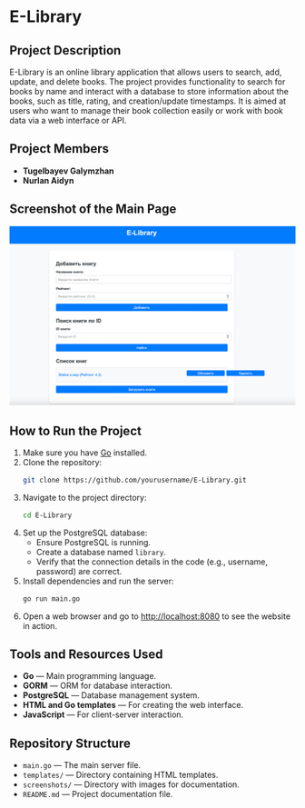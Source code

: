 # E-Library

## Project Description

E-Library is an online library application that allows users to search, add, update, and delete books. The project provides functionality to search for books by name and interact with a database to store information about the books, such as title, rating, and creation/update timestamps. It is aimed at users who want to manage their book collection easily or work with book data via a web interface or API.

## Project Members

- **Tugelbayev Galymzhan** 
- **Nurlan Aidyn**

## Screenshot of the Main Page

![Main Page](img.png)

## How to Run the Project

1. Make sure you have [Go](https://golang.org/dl/) installed.
2. Clone the repository:
    ```bash
    git clone https://github.com/yourusername/E-Library.git
    ```
3. Navigate to the project directory:
    ```bash
    cd E-Library
    ```
4. Set up the PostgreSQL database:
   - Ensure PostgreSQL is running.
   - Create a database named `library`.
   - Verify that the connection details in the code (e.g., username, password) are correct.
5. Install dependencies and run the server:
    ```bash
    go run main.go
    ```
6. Open a web browser and go to [http://localhost:8080](http://localhost:8080) to see the website in action.

## Tools and Resources Used

- **Go** — Main programming language.
- **GORM** — ORM for database interaction.
- **PostgreSQL** — Database management system.
- **HTML and Go templates** — For creating the web interface.
- **JavaScript** — For client-server interaction.

## Repository Structure

- `main.go` — The main server file.
- `templates/` — Directory containing HTML templates.
- `screenshots/` — Directory with images for documentation.
- `README.md` — Project documentation file.


